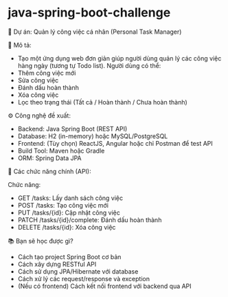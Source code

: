 # java-spring-boot-challenge

🌟 Dự án: Quản lý công việc cá nhân (Personal Task Manager)


📌 Mô tả:
- Tạo một ứng dụng web đơn giản giúp người dùng quản lý các công việc hàng ngày (tương tự Todo list). Người dùng có thể:
- Thêm công việc mới
- Sửa công việc
- Đánh dấu hoàn thành
- Xóa công việc
- Lọc theo trạng thái (Tất cả / Hoàn thành / Chưa hoàn thành)

⚙️ Công nghệ đề xuất:


- Backend:	Java Spring Boot (REST API)
- Database:	H2 (in-memory) hoặc MySQL/PostgreSQL
- Frontend:	(Tùy chọn) ReactJS, Angular hoặc chỉ Postman để test API
- Build Tool:	Maven hoặc Gradle
- ORM:	Spring Data JPA


🧩 Các chức năng chính (API):


Chức năng:
- GET	/tasks:	Lấy danh sách công việc
- POST /tasks:	Tạo công việc mới
- PUT	/tasks/{id}: Cập nhật công việc
- PATCH	/tasks/{id}/complete:	Đánh dấu hoàn thành
- DELETE	/tasks/{id}:	Xóa công việc

  
📚 Bạn sẽ học được gì?
- Cách tạo project Spring Boot cơ bản
- Cách xây dựng RESTful API
- Cách sử dụng JPA/Hibernate với database
- Cách xử lý các request/response và exception
- (Nếu có frontend) Cách kết nối frontend với backend qua API
